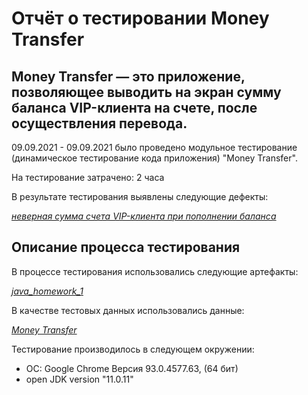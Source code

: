 # Отчёт о тестировании Money Transfer

## Money Transfer — это приложение, позволяющее выводить на экран сумму баланса VIP-клиента на счете, после осуществления перевода.
09.09.2021 - 09.09.2021 было проведено модульное тестирование (динамическое тестирование кода приложения) "Money Transfer".

На тестирование затрачено: 2 часа

В результате тестирования выявлены следующие дефекты:

*[неверная сумма счета VIP-клиента при пополнении баланса](https://github.com/KarpovaO/java_homework_1/issues/1)*



## Описание процесса тестирования

В процессе тестирования использовались следующие артефакты:

*[java_homework_1](https://github.com/KarpovaO/java_homework_1/blob/master/src/Main.java)*


В качестве тестовых данных использовались данные:

*[Money Transfer](https://github.com/netology-code/javaqa-homeworks/blob/master/intro/MERGED.md)*

Тестирование производилось в следующем окружении:
* ОС: Google Chrome Версия 93.0.4577.63, (64 бит)
* open JDK version "11.0.11"
